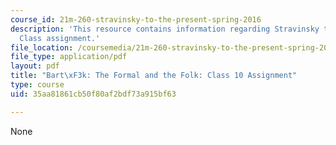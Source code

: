 ```yaml
---
course_id: 21m-260-stravinsky-to-the-present-spring-2016
description: 'This resource contains information regarding Stravinsky to the present:
  Class assignment.'
file_location: /coursemedia/21m-260-stravinsky-to-the-present-spring-2016/35aa81861cb50f80af2bdf73a915bf63_MIT21M_260S16_assn10.pdf
file_type: application/pdf
layout: pdf
title: "Bart\xF3k: The Formal and the Folk: Class 10 Assignment"
type: course
uid: 35aa81861cb50f80af2bdf73a915bf63

---
```

None